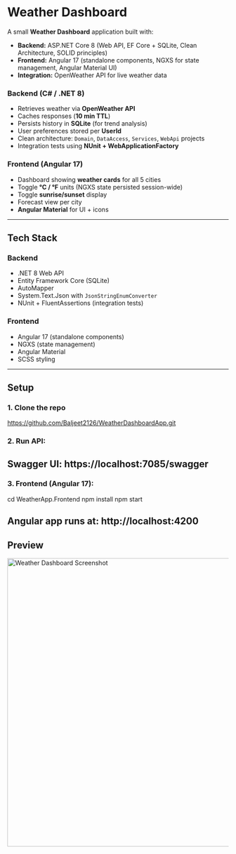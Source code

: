 #  Weather Dashboard

A small **Weather Dashboard** application built with:

- **Backend:** ASP.NET Core 8 (Web API, EF Core + SQLite, Clean Architecture, SOLID principles)  
- **Frontend:** Angular 17 (standalone components, NGXS for state management, Angular Material UI)  
- **Integration:** OpenWeather API for live weather data  


###  Backend (C# / .NET 8)
- Retrieves weather via **OpenWeather API**  
- Caches responses (**10 min TTL**)  
- Persists history in **SQLite** (for trend analysis)  
- User preferences stored per **UserId**  
- Clean architecture: `Domain`, `DataAccess`, `Services`, `WebApi` projects  
- Integration tests using **NUnit + WebApplicationFactory**

### Frontend (Angular 17)
- Dashboard showing **weather cards** for all 5 cities  
- Toggle **°C / °F** units (NGXS state persisted session-wide)  
- Toggle **sunrise/sunset** display  
- Forecast view per city  
- **Angular Material** for UI + icons  

---

## Tech Stack

### Backend
- .NET 8 Web API  
- Entity Framework Core (SQLite)  
- AutoMapper  
- System.Text.Json with `JsonStringEnumConverter`  
- NUnit + FluentAssertions (integration tests)  

### Frontend
- Angular 17 (standalone components)  
- NGXS (state management)  
- Angular Material  
- SCSS styling  

---

## Setup

### 1. Clone the repo
 https://github.com/Baljeet2126/WeatherDashboardApp.git

### 2. Run API: 
   ## Swagger UI: https://localhost:7085/swagger

### 3. Frontend (Angular 17):
cd WeatherApp.Frontend
npm install
npm start
## Angular app runs at: http://localhost:4200
 
## Preview

<img width="1915" height="657" alt="Weather Dashboard Screenshot" src="https://github.com/user-attachments/assets/242b0eeb-564d-496c-9cc8-5236daad2215" />
